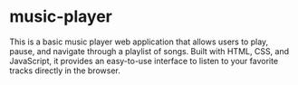 # music-player
This is a basic music player web application that allows users to play, pause, and navigate through a playlist of songs. Built with HTML, CSS, and JavaScript, it provides an easy-to-use interface to listen to your favorite tracks directly in the browser.
